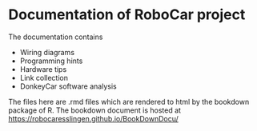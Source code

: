 # Documentation of RoboCar project
The documentation contains

- Wiring diagrams
- Programming hints
- Hardware tips
- Link collection
- DonkeyCar software analysis

The files here are .rmd files which are rendered to html by the bookdown package of R. The bookdown document is hosted at https://robocaresslingen.github.io/BookDownDocu/
